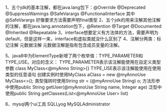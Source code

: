 1、五个jdk的基本注解，都在java.lang包下：@Override @Deprecated @SuppressWarnings @SafeVarargs @FunctionalInterface
其中@SafeVarargs 好像要求方法需要声明final类型
2、五个jdk的用来注解其他注解的注解，都在java.lang.annotation包下，@Retention @Target @Documented @Inherited @Repeatable
3、interface想要定义有方法体的方法，需要声明为default，但是这样一来，interface和虚拟类就没什么区别了
4、注解分两类：标记注解 元数据注解 
元数据注解是指有包含成员变量的注解。

5、java8中为ElementType新增了两个枚举值：TYPE_PARAMETER和TYPE_USE。对应的含义：
TYPE_PARAMETER表示该注解能使用在自定义类型参数 class  MyClass<@myAnno String>{}
TYPE_USE表示该注解能使用在使用类型的任意语句
创建实例时使用MyClass<String> aClass = new @myAnnoUse MyClass<>();
类型强转时使用String str = (@myAnnoUse String) o;
方法形参中使用public String getUser(@myAnnoUse String  name, Integer age)
泛型中使用public String getClasses(List<@myAnnoUse User> list)

6、mysql两个ui工具 SQLLyog MySQLAdministrator 